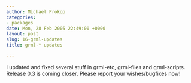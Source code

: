 ```yaml
---
author: Michael Prokop
categories:
- packages
date: Mon, 28 Feb 2005 22:49:00 +0000
layout: post
slug: 16-grml-updates
title: grml-* updates

---
```

I updated and fixed several stuff in grml\-etc, grml\-files and grml\-scripts. Release 0\.3 is coming closer. Please report your wishes/bugfixes now!
